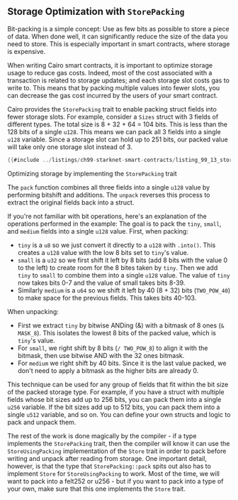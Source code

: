 ## Storage Optimization with `StorePacking`

Bit-packing is a simple concept: Use as few bits as possible to store a piece of data. When done well, it can significantly reduce the size of the data you need to store. This is especially important in smart contracts, where storage is expensive.

When writing Cairo smart contracts, it is important to optimize storage usage to reduce gas costs. Indeed, most of the cost associated with a transaction is related to storage updates; and each storage slot costs gas to write to.
This means that by packing multiple values into fewer slots, you can decrease the gas cost incurred by the users of your smart contract.

Cairo provides the `StorePacking` trait to enable packing struct fields into  fewer storage slots. For example, consider a `Sizes` struct with 3 fields of different types. The total size is 8 + 32 + 64 = 104 bits. This is less than the 128 bits of a single `u128`. This means we can pack all 3 fields into a single `u128` variable. Since a storage slot can hold up to 251 bits, our packed value will take only one storage slot instead of 3.

```rust
{{#include ../listings/ch99-starknet-smart-contracts/listing_99_13_storage_packing/src/lib.cairo:here}}
```

<span class="caption">Optimizing storage by implementing the `StorePacking` trait</span>

The `pack` function combines all three fields into a single `u128` value by performing bitshift and additions. The `unpack` reverses this process to extract the original fields back into a struct.

If you're not familiar with bit operations, here's an explanation of the operations performed in the example:
The goal is to pack the `tiny`, `small`, and `medium` fields into a single `u128` value.
First, when packing:

- `tiny` is a `u8` so we just convert it directly to a `u128` with `.into()`. This creates a `u128` value with the low 8 bits set to `tiny`'s value.
- `small` is a `u32` so we first shift it left by 8 bits (add 8 bits with the value 0 to the left) to create room for the 8 bites taken by `tiny`. Then we add `tiny` to `small` to combine them into a single `u128` value. The value of `tiny` now takes bits 0-7 and the value of small takes bits 8-39.
- Similarly `medium` is a `u64` so we shift it left by 40 (8 + 32) bits (`TWO_POW_40`) to make space for the previous fields. This takes bits 40-103.

When unpacking:

- First we extract `tiny` by bitwise ANDing (&) with a bitmask of 8 ones (`& MASK_8`). This isolates the lowest 8 bits of the packed value, which is `tiny`'s value.
- For `small`, we right shift by 8 bits (`/ TWO_POW_8`) to align it with the bitmask, then use bitwise AND with the 32 ones bitmask.
- For `medium` we right shift by 40 bits. Since it is the last value packed, we don't need to apply a bitmask as the higher bits are already 0.

This technique can be used for any group of fields that fit within the bit size of the packed storage type. For example, if you have a struct with multiple fields whose bit sizes add up to 256 bits, you can pack them into a single `u256` variable. If the bit sizes add up to 512 bits, you can pack them into a single `u512` variable, and so on. You can define your own structs and logic to pack and unpack them.

The rest of the work is done magically by the compiler - if a type implements the `StorePacking` trait, then the compiler will know it can use the `StoreUsingPacking` implementation of the `Store` trait in order to pack before writing and unpack after reading from storage.
One important detail, however, is that the type that `StorePacking::pack` spits out also has to implement `Store` for `StoreUsingPacking` to work. Most of the time, we will want to pack into a felt252 or u256 - but if you want to pack into a type of your own, make sure that this one implements the `Store` trait.
